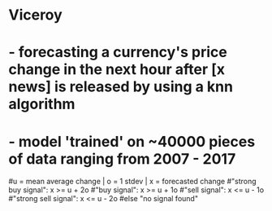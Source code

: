 # Viceroy
# - forecasting a currency's price change in the next hour after [x news] is released by using a knn algorithm
# - model 'trained' on ~40000 pieces of data ranging from 2007 - 2017

#u = mean average change | o = 1 stdev | x = forecasted change
#"strong buy signal": x >= u + 2o 
#"buy signal": x >= u + 1o 
#"sell signal": x <= u - 1o
#"strong sell signal": x <= u - 2o 
#else "no signal found"
